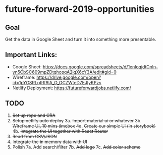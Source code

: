 # future-forward-2019-opportunities

## Goal
Get the data in Google Sheet and turn it into something more presentable.

## Important Links:
- Google Sheet: https://docs.google.com/spreadsheets/d/1enloqjdtCnIn-yn5CbSC609mpZDtqhopqA2iqX6cY3A/edit#gid=0
- Wireframe: https://drive.google.com/open?id=1pYG8RLptRf9lA_O_OCZWteD7EJIyKPzv
- Netlify Deployment: https://futureforwardjobs.netlify.com/

## TODO
1. ~~Set up repo and CRA~~
2. ~~Setup netlify auto deploy~~
3a. ~~Import material ui or whatever~~
3b. ~~Wireframe UI, 10 mins timebox~~
4a. ~~Create our simple UI (in storybook)~~
4b. ~~Integrate the UI together with React Router~~
5. ~~Read from CSV/JSON~~
6. ~~Integrate the in memory data with UI~~
7. Polish
7a. Add search/filter
7b. ~~Add logo~~
7c. ~~Add color scheme~~

